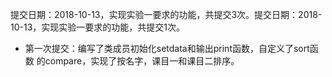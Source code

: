 提交日期：2018-10-13，实现实验一要求的功能，共提交3次。提交日期：2018-10-13，实现实验一要求的功能，共提交1次。
 + 第一次提交：编写了类成员初始化setdata和输出print函数，自定义了sort函数
    的compare，实现了按名字，课目一和课目二排序。

